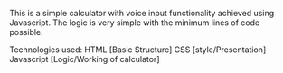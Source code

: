 
This is a simple calculator  with voice input functionality achieved using Javascript. The logic is very simple with the minimum lines of code possible.

Technologies used:
HTML [Basic Structure]
CSS [style/Presentation]
Javascript [Logic/Working of calculator]
